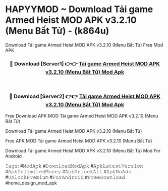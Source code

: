 # HAPYYMOD ~ Download Tải game Armed Heist MOD APK v3.2.10 (Menu Bất Tử) - (k864u)
Download Tải game Armed Heist MOD APK v3.2.10 (Menu Bất Tử) Free Mod APK

<div align="center">
<h3>🔴 Download [Server1] 👉👉 <a href="https://apk-comot.site?title=Tải_game_Armed_Heist_MOD_APK_v3.2.10_(Menu_Bất_Tử)">Tải game Armed Heist MOD APK v3.2.10 (Menu Bất Tử) Mod Apk</a></h3><br>

<h3>🔴 Download [Server2] 👉👉 <a href="https://apk-comot.site?title=Tải_game_Armed_Heist_MOD_APK_v3.2.10_(Menu_Bất_Tử)">Tải game Armed Heist MOD APK v3.2.10 (Menu Bất Tử) Mod Apk</a></h3>
</div>


Free Download APK MOD Tải game Armed Heist MOD APK v3.2.10 (Menu Bất Tử)

Download Tải game Armed Heist MOD APK v3.2.10 (Menu Bất Tử) 

Free APK MOD Tải game Armed Heist MOD APK v3.2.10 (Menu Bất Tử) 

Download Tải game Armed Heist MOD APK v3.2.10 (Menu Bất Tử) Mod For Android

𝚃𝚊𝚐𝚜: #𝙼𝚘𝚍𝙰𝚙𝚔 #𝙳𝚘𝚠𝚗𝚕𝚘𝚊𝚍𝙼𝚘𝚍𝙰𝚙𝚔 #𝙰𝚙𝚔𝙻𝚊𝚝𝚎𝚜𝚝𝚅𝚎𝚛𝚜𝚒𝚘𝚗 #𝙰𝚙𝚔𝚄𝚗𝚕𝚒𝚖𝚒𝚝𝚎𝚍𝙼𝚘𝚗𝚎𝚢 #𝙰𝚙𝚔𝚄𝚗𝚕𝚘𝚌𝚔𝙰𝚕𝚕 #𝙰𝚙𝚔𝙽𝚘𝙰𝚍𝚜 #𝚄𝚗𝚕𝚘𝚌𝚔𝙿𝚛𝚎𝚖𝚒𝚞𝚖 #𝙵𝚘𝚛𝙰𝚗𝚍𝚛𝚘𝚒𝚍 #𝙵𝚛𝚎𝚎𝙳𝚘𝚠𝚗𝚕𝚘𝚊𝚍 #home_design_mod_apk